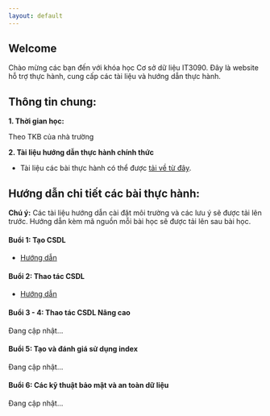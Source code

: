 ```yaml
---
layout: default
---
```


## Welcome

Chào mừng các bạn đến với khóa học Cơ sở dữ liệu IT3090. Đây là website hỗ trợ thực hành, cung cấp các tài liệu và hướng dẫn thực hành.

## Thông tin chung:

**1. Thời gian học:**

Theo TKB của nhà trường

**2. Tài liệu hướng dẫn thực hành chính thức**

- Tài liệu các bài thực hành có thể được [tải về từ đây](/assets/course-materials/BaiThucHanh_2019.zip).

## Hướng dẫn chi tiết các bài thực hành:

**Chú ý:** Các tài liệu hướng dẫn cài đặt môi trường và các lưu ý sẽ được tải lên trước. Hướng dẫn kèm mã nguồn mỗi bài học sẽ được tải lên sau bài học.

#### Buổi 1: Tạo CSDL

- [Hướng dẫn](/bai1) 

#### Buổi 2: Thao tác CSDL

- [Hướng dẫn](/bai2)

<!-- - [Hướng dẫn](/bai2)  -->

#### Buổi 3 - 4: Thao tác CSDL Nâng cao

Đang cập nhật...

#### Buổi 5: Tạo và đánh giá sử dụng index

Đang cập nhật...

#### Buổi 6: Các kỹ thuật bảo mật và an toàn dữ liệu

Đang cập nhật...
